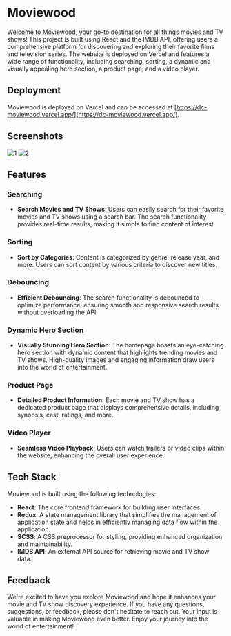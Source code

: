 # Moviewood

Welcome to Moviewood, your go-to destination for all things movies and TV shows! This project is built using React and the IMDB API, offering users a comprehensive platform for discovering and exploring their favorite films and television series. The website is deployed on Vercel and features a wide range of functionality, including searching, sorting, a dynamic and visually appealing hero section, a product page, and a video player.

## Deployment

Moviewood is deployed on Vercel and can be accessed at [https://dc-moviewood.vercel.app/](https://dc-moviewood.vercel.app/). 

## Screenshots

![1](https://github.com/divyam751/MovieWood/assets/125983433/a6b114da-9bd7-4bcb-851e-b8a3f6cbacb0)
![2](https://github.com/divyam751/MovieWood/assets/125983433/6e2de50b-8ab4-4fbb-a69e-9a5e9b67a017)



## Features

### Searching
- **Search Movies and TV Shows**: Users can easily search for their favorite movies and TV shows using a search bar. The search functionality provides real-time results, making it simple to find content of interest.

### Sorting
- **Sort by Categories**: Content is categorized by genre, release year, and more. Users can sort content by various criteria to discover new titles.

### Debouncing
- **Efficient Debouncing**: The search functionality is debounced to optimize performance, ensuring smooth and responsive search results without overloading the API.

### Dynamic Hero Section
- **Visually Stunning Hero Section**: The homepage boasts an eye-catching hero section with dynamic content that highlights trending movies and TV shows. High-quality images and engaging information draw users into the world of entertainment.

### Product Page
- **Detailed Product Information**: Each movie and TV show has a dedicated product page that displays comprehensive details, including synopsis, cast, ratings, and more.

### Video Player
- **Seamless Video Playback**: Users can watch trailers or video clips within the website, enhancing the overall user experience.


## Tech Stack

Moviewood is built using the following technologies:

- **React**: The core frontend framework for building user interfaces.
- **Redux**: A state management library that simplifies the management of application state and helps in efficiently managing data flow within the application.
- **SCSS**: A CSS preprocessor for styling, providing enhanced organization and maintainability.
- **IMDB API**: An external API source for retrieving movie and TV show data.




## Feedback

We're excited to have you explore Moviewood and hope it enhances your movie and TV show discovery experience. If you have any questions, suggestions, or feedback, please don't hesitate to reach out. Your input is valuable in making Moviewood even better. Enjoy your journey into the world of entertainment!
